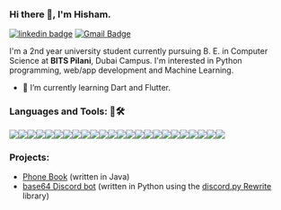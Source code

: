 ### Hi there 👋, I'm Hisham.

[![linkedin badge](https://img.shields.io/badge/Hisham-30302f?style=flat&logo=linkedin)](https://www.linkedin.com/in/hisham-m-2874101bb/)
[![Gmail Badge](https://img.shields.io/badge/hisham02x@gmail.com-30302f?style=flat&logo=Gmail&logoColor=red)](mailto:hisham02x@gmail.com)

I'm a 2nd year university student currently pursuing B. E. in Computer Science at <b>BITS Pilani</b>, Dubai Campus. I'm interested in Python programming, web/app development and Machine Learning.

- 🌱 I’m currently learning Dart and Flutter.

<h3 align="left">Languages and Tools: 📄🛠</h3>

<p align="left"> <img src="https://img.icons8.com/fluent/48/4a90e2/github.png"/><img src="https://img.icons8.com/color/48/4a90e2/git.png"/><img src="https://img.icons8.com/color/48/4a90e2/python--v1.png"/><img src="https://img.icons8.com/material-outlined/48/000000/django.png"/><img src="https://img.icons8.com/color/48/000000/html-5--v1.png"/><img src="https://img.icons8.com/color/48/000000/css3.png"/><img src="https://img.icons8.com/color/48/000000/bootstrap.png"/><img src="https://upload.wikimedia.org/wikipedia/commons/thumb/d/d5/Tailwind_CSS_Logo.svg/48px-Tailwind_CSS_Logo.svg.png"/><img src="https://img.icons8.com/color/48/000000/javascript--v1.png"/><img src="https://img.icons8.com/ultraviolet/40/000000/react--v2.png"/><img src="https://img.icons8.com/color/48/undefined/dart.png"/><img src="https://img.icons8.com/color/48/undefined/flutter.png"/><img src="https://img.icons8.com/external-soft-fill-juicy-fish/48/000000/external-sql-coding-and-development-soft-fill-soft-fill-juicy-fish.png"/><img src="https://img.icons8.com/color/48/000000/mysql-logo.png"/><img src="https://img.icons8.com/color/48/000000/java-coffee-cup-logo--v1.png"/><img src="https://upload.wikimedia.org/wikipedia/commons/thumb/1/18/C_Programming_Language.svg/48px-C_Programming_Language.svg.png"/><img src="https://img.icons8.com/color/48/000000/c-plus-plus-logo.png"/><img src="https://img.icons8.com/color/48/4a90e2/visual-studio-code-2019.png"/><img src="https://img.icons8.com/color/48/000000/pycharm.png"/><img src="https://img.icons8.com/color/48/000000/intellij-idea.png"/><img src="https://img.icons8.com/color/48/000000/webstorm.png"/><img src="https://img.icons8.com/color/48/000000/git.png"/><img src="https://img.icons8.com/color/48/000000/linux--v1.png"/><img src="https://img.icons8.com/color/48/000000/discord-logo.png"/></p>

<h3 align="left">Projects:</h3>

- [Phone Book](https://github.com/hisham02x/phone-book) (written in Java)
- [base64 Discord bot](https://github.com/hisham02x/base64-bot) (written in Python using the [discord.py Rewrite](https://discordpy.readthedocs.io/en/rewrite/) library)
